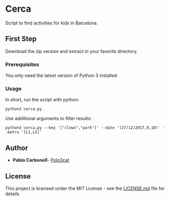 # Cerca

Script to find activities for kids in Barcelona.

## First Step

Download the zip version and extract in your favorite directory.

### Prerequisites

You only need the latest version of Python 3 installed

### Usage

In short, run the script with python:

```
python3 cerca.py
```

Use additional arguments to filter results:

```
python3 cerca.py --key '["clown","park"]' --date '(27/12/2017,0,10)' --metro '[L1,L5]'
```

## Author

* **Pablo Carbonell**- [Polo3cat](https://github.com/Polo3cat)

## License

This project is licensed under the MIT License - see the [LICENSE.md](LICENSE) file for details


